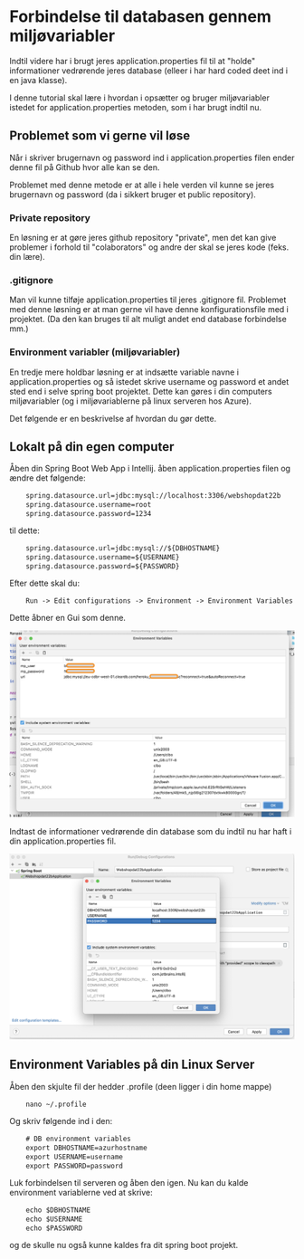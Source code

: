 <!-- JS use if these pages are used as githubpages. can be deleted if used elsewhere -->
<script src="https://code.jquery.com/jquery-3.2.1.min.js"></script>
<script src="../script.js"></script> 

# Forbindelse til databasen gennem miljøvariabler
Indtil videre har i brugt jeres application.properties fil til at "holde" informationer vedrørende jeres database (elleer i har hard coded deet ind i en java klasse).

I denne tutorial skal lære i hvordan i opsætter og bruger miljøvariabler istedet for application.properties metoden, som i har brugt indtil nu. 

## Problemet som vi gerne vil løse 
Når i skriver brugernavn og password ind i application.properties filen ender denne fil på Github hvor alle kan se den. 

Problemet med denne metode er at alle i hele verden vil kunne se jeres brugernavn og password (da i sikkert bruger et public repository).    

### Private repository
En løsning er at gøre jeres github repository "private", men det kan give problemer i forhold til "colaborators" og andre der skal se jeres kode (feks. din lære).     

### .gitignore
Man vil kunne tilføje application.properties til jeres .gitignore fil. Problemet med denne løsning er at man gerne vil have denne konfigurationsfile med i projektet. (Da den kan bruges til alt muligt andet end database forbindelse mm.)

### Environment variabler (miljøvariabler)
En tredje mere holdbar løsning er at indsætte variable navne i application.properties og så istedet skrive username og password et andet sted end i selve spring boot projektet. Dette kan gøres i din computers miljøvariabler (og i miljøvariablerne på linux serveren hos Azure).

Det følgende er en beskrivelse af hvordan du gør dette. 

## Lokalt på din egen computer

Åben din Spring Boot Web App i Intellij. åben application.properties filen og ændre det følgende:

```
    spring.datasource.url=jdbc:mysql://localhost:3306/webshopdat22b
    spring.datasource.username=root
    spring.datasource.password=1234
```
til dette:

```
    spring.datasource.url=jdbc:mysql://${DBHOSTNAME}
    spring.datasource.username=${USERNAME}
    spring.datasource.password=${PASSWORD}
```
Efter dette skal du:

````
	Run -> Edit configurations -> Environment -> Environment Variables
```` 
Dette åbner en Gui som denne.    

![](../img/env_1.png)

Indtast de informationer vedrørende din database som du indtil nu har haft i din application.properties fil.     

![](../img/env_2.png)


## Environment Variables på din Linux Server
Åben den skjulte fil der hedder .profile (deen ligger i din home mappe)

```
    nano ~/.profile
```

Og skriv følgende ind i den:

```
    # DB environment variables
    export DBHOSTNAME=azurhostname
    export USERNAME=username
    export PASSWORD=password
```
Luk forbindelsen til serveren og åben den igen. Nu kan du kalde environment variablerne ved at skrive:

```
    echo $DBHOSTNAME
    echo $USERNAME
    echo $PASSWORD
```

og de skulle nu også kunne kaldes fra dit spring boot projekt.




<!--
### Ændring af DBManager fil
I din DBManager.java fil skal du ændre følgende kode.

Denne kodestump skal du slette:

````
	 try (InputStream input = new FileInputStream("src/main/resources/application.properties")) {
            Properties properties = new Properties();
            properties.load(input);
            url = properties.getProperty("url");
            user = properties.getProperty("user");
            password = properties.getProperty("password");
        } catch (IOException ex) {
            ex.printStackTrace();
        }
````

Og herefter ændre det til dette:    


````
	url = System.getenv("url"); 
        user = System.getenv("mp_user"); 
        password = System.getenv("mp_password"); 

````

Du kan se de 2 forskellige versioner af DBManager.java her:

* [Gammel version](https://github.com/techkea/movie-project/blob/appplication_propeties_version/src/main/java/dk/clbo/repository/dbconnect/DBManager.java)
* [Ny Version](https://github.com/techkea/movie-project/blob/master/src/main/java/dk/clbo/repository/dbconnect/DBManager.java)


## Environment Variables på Heroku

På Heroku under din apps adminpanel klik på:

````
	Settings -> Reveal Config Vars
````
Dette åbner dette vindue:

![](../img/herokuconfigvars.png)

Udfyld felterne på samme måde som på din lokale computer.

Thats it!
-->

